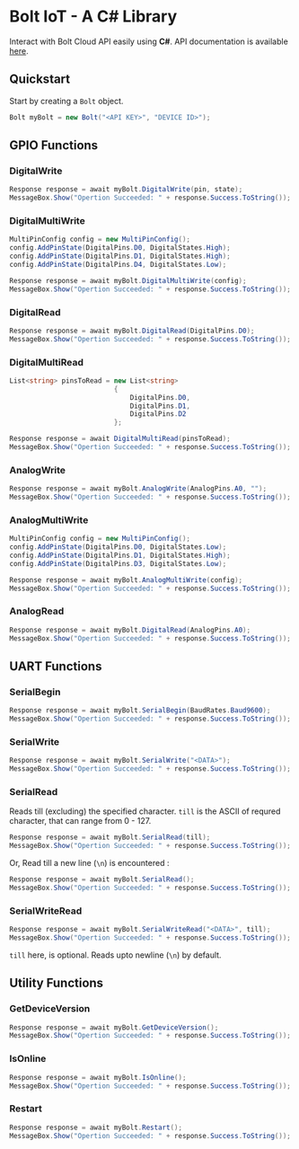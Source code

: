 # Bolt IoT - A C# Library  

Interact with Bolt Cloud API easily using **C#**. API documentation is available [here](https://docs.boltiot.com/docs/introduction).

## Quickstart

Start by creating a `Bolt` object.

```c#
Bolt myBolt = new Bolt("<API KEY>", "DEVICE ID>");
```

## GPIO Functions

### DigitalWrite

```c#
Response response = await myBolt.DigitalWrite(pin, state);
MessageBox.Show("Opertion Succeeded: " + response.Success.ToString());
```

### DigitalMultiWrite

```c#
MultiPinConfig config = new MultiPinConfig();
config.AddPinState(DigitalPins.D0, DigitalStates.High);
config.AddPinState(DigitalPins.D1, DigitalStates.High);
config.AddPinState(DigitalPins.D4, DigitalStates.Low);

Response response = await myBolt.DigitalMultiWrite(config);
MessageBox.Show("Opertion Succeeded: " + response.Success.ToString());
```

### DigitalRead

```c#
Response response = await myBolt.DigitalRead(DigitalPins.D0);
MessageBox.Show("Opertion Succeeded: " + response.Success.ToString());
```

### DigitalMultiRead

```c#
List<string> pinsToRead = new List<string>
                          {
                              DigitalPins.D0,
                              DigitalPins.D1,
                              DigitalPins.D2
                          };

Response response = await DigitalMultiRead(pinsToRead);
MessageBox.Show("Opertion Succeeded: " + response.Success.ToString());
```

### AnalogWrite

```c#
Response response = await myBolt.AnalogWrite(AnalogPins.A0, "");
MessageBox.Show("Opertion Succeeded: " + response.Success.ToString());
```

### AnalogMultiWrite

```c#
MultiPinConfig config = new MultiPinConfig();
config.AddPinState(DigitalPins.D0, DigitalStates.Low);
config.AddPinState(DigitalPins.D1, DigitalStates.High);
config.AddPinState(DigitalPins.D3, DigitalStates.Low);

Response response = await myBolt.AnalogMultiWrite(config);
MessageBox.Show("Opertion Succeeded: " + response.Success.ToString());
```

### AnalogRead

```c#
Response response = await myBolt.DigitalRead(AnalogPins.A0);
MessageBox.Show("Opertion Succeeded: " + response.Success.ToString());
```

## UART Functions

### SerialBegin

```c#
Response response = await myBolt.SerialBegin(BaudRates.Baud9600);
MessageBox.Show("Opertion Succeeded: " + response.Success.ToString());
```

### SerialWrite

```c#
Response response = await myBolt.SerialWrite("<DATA>");
MessageBox.Show("Opertion Succeeded: " + response.Success.ToString());
```

### SerialRead

Reads till (excluding) the specified character. `till` is the ASCII of requred character, that can range from 0 - 127.

```c#
Response response = await myBolt.SerialRead(till);
MessageBox.Show("Opertion Succeeded: " + response.Success.ToString());
```

Or, Read till a new line (`\n`) is encountered :

```c#
Response response = await myBolt.SerialRead();
MessageBox.Show("Opertion Succeeded: " + response.Success.ToString());
```

### SerialWriteRead

```c#
Response response = await myBolt.SerialWriteRead("<DATA>", till);
MessageBox.Show("Opertion Succeeded: " + response.Success.ToString());
```

`till` here, is optional. Reads upto newline (`\n`) by default.

## Utility Functions

### GetDeviceVersion

```c#
Response response = await myBolt.GetDeviceVersion();
MessageBox.Show("Opertion Succeeded: " + response.Success.ToString());
```

### IsOnline

```c#
Response response = await myBolt.IsOnline();
MessageBox.Show("Opertion Succeeded: " + response.Success.ToString());
```

### Restart

```c#
Response response = await myBolt.Restart();
MessageBox.Show("Opertion Succeeded: " + response.Success.ToString());
```

